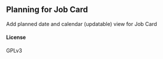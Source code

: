 ## Planning for Job Card

Add planned date and calendar (updatable) view for Job Card

#### License

GPLv3